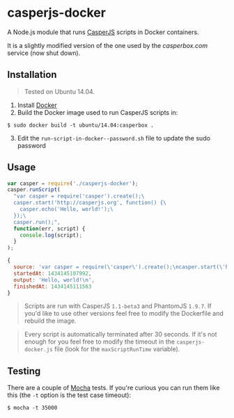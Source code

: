 # casperjs-docker

A Node.js module that runs [CasperJS](http://casperjs.org) scripts in Docker
containers.

It is a slightly modified version of the one used by the *casperbox.com* service
(now shut down).


## Installation

> Tested on Ubuntu 14.04.

1. Install [Docker](https://docs.docker.com)
2. Build the Docker image used to run CasperJS scripts in:

```
$ sudo docker build -t ubuntu/14.04:casperbox .
```
3. Edit the `run-script-in-docker--password.sh` file to update the sudo password


## Usage

```javascript
var casper = require('./casperjs-docker');
casper.runScript(
  "var casper = require('casper').create();\
  casper.start('http://casperjs.org', function() {\
    casper.echo('Hello, world!');\
  });\
  casper.run();",
  function(err, script) {
    console.log(script);
  }
);
```

```javascript
{
  source: 'var casper = require(\'casper\').create();\ncasper.start(\'http://casperjs.org\', function() {\n  casper.echo(\'Hello, world!\');\n});\ncasper.run();\n',
  startedAt: 1434145107992,
  output: 'Hello, world!\n',
  finishedAt: 1434145111563
}

```

> Scripts are run with CasperJS `1.1-beta3` and PhantomJS `1.9.7`. If you'd
like to use other versions feel free to modify the Dockerfile and rebuild
the image.

> Every script is automatically terminated after 30 seconds. If it's not enough
for you feel free to modify the timeout in the `casperjs-docker.js` file (look
for the `maxScriptRunTime` variable).


## Testing

There are a couple of [Mocha](http://mochajs.org) tests. If you're curious you
can run them like this (the `-t` option is the test case timeout):

```
$ mocha -t 35000
```
